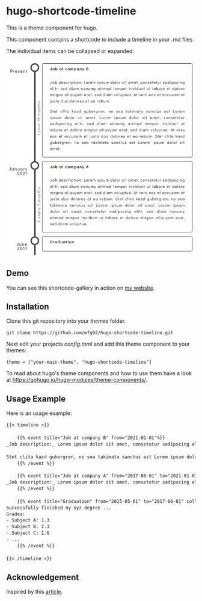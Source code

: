 
# hugo-shortcode-timeline

This is a theme component for hugo. 

This component contains a shortcode to include a timeline in your .md files.

The individual items can be collapsed or expanded.

![Example screenshot](example.png "Example")

## Demo

You can see this shortcode-gallery in action on [my website](https://matze.rocks/it/).

## Installation

Clone this git repository into your *themes* folder. 

```
git clone https://github.com/mfg92/hugo-shortcode-timeline.git
```

Next edit your projects 
*config.toml* and add this theme component to your themes:

```
theme = ["your-main-theme", "hugo-shortcode-timeline"]
```

To read about hugo's theme components and how to use them have a look at 
https://gohugo.io/hugo-modules/theme-components/.


## Usage Example

Here is an usage example:

```html
{{< timeline >}}

    {{% event title="Job at company B" from="2021-01-01"%}}
_Job description:_ Lorem ipsum dolor sit amet, consetetur sadipscing elitr, sed diam nonumy eirmod tempor invidunt ut labore et dolore magna aliquyam erat, sed diam voluptua. At vero eos et accusam et justo duo dolores et ea rebum.

Stet clita kasd gubergren, no sea takimata sanctus est Lorem ipsum dolor sit amet. Lorem ipsum dolor sit amet, consetetur sadipscing elitr, sed diam nonumy eirmod tempor invidunt ut labore et dolore magna aliquyam erat, sed diam voluptua. At vero eos et accusam et justo duo dolores et ea rebum. Stet clita kasd gubergren, no sea takimata sanctus est Lorem ipsum dolor sit amet.
    {{% /event %}}

    {{% event title="Job at company A" from="2017-08-01" to="2021-01-01" %}}
_Job description:_ Lorem ipsum dolor sit amet, consetetur sadipscing elitr, sed diam nonumy eirmod tempor invidunt ut labore et dolore magna aliquyam erat, sed diam voluptua. At vero eos et accusam et justo duo dolores et ea rebum. Stet clita kasd gubergren, no sea takimata sanctus est Lorem ipsum dolor sit amet. Lorem ipsum dolor sit amet, consetetur sadipscing elitr, sed diam nonumy eirmod tempor invidunt ut labore et dolore magna aliquyam erat, sed diam voluptua.
    {{% /event %}}

    {{% event title="Graduation" from="2015-05-01" to="2017-06-01" collapsed=true %}}
Successfully finished my xyz degree ...
Grades:
- Subject A: 1.3
- Subject B: 2.3
- Subject C: 2.0
- ...
    {{% /event %}}

{{< /timeline >}}
```

## Acknowledgement

Inspired by this [article](https://metalblueberry.github.io/post/howto/2021-02-28_hugo_timeline_shortcode/).
